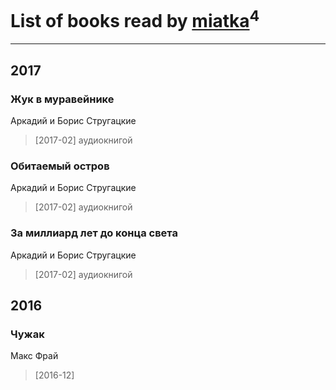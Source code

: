 # List of books read by [miatka](http://vk.com/id35140437)<sup>4</sup>
---

## 2017

### Жук в муравейнике
Аркадий и Борис Стругацкие
> [2017-02] аудиокнигой


### Обитаемый остров
Аркадий и Борис Стругацкие
> [2017-02] аудиокнигой


### За миллиард лет до конца света
Аркадий и Борис Стругацкие
> [2017-02] аудиокнигой



## 2016

### Чужак
Макс Фрай
> [2016-12] 



